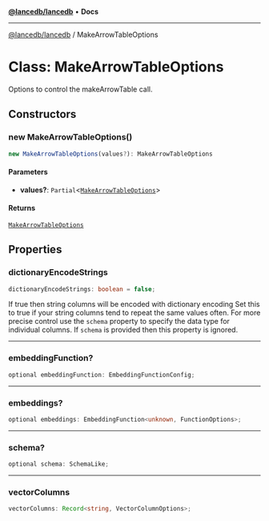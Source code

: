 [**@lancedb/lancedb**](../README.md) • **Docs**
***
[@lancedb/lancedb](../globals.md) / MakeArrowTableOptions
# Class: MakeArrowTableOptions
Options to control the makeArrowTable call.
## Constructors
### new MakeArrowTableOptions()
```ts
new MakeArrowTableOptions(values?): MakeArrowTableOptions
```
#### Parameters
* **values?**: `Partial`&lt;[`MakeArrowTableOptions`](MakeArrowTableOptions.md)&gt;
#### Returns
[`MakeArrowTableOptions`](MakeArrowTableOptions.md)
## Properties
### dictionaryEncodeStrings
```ts
dictionaryEncodeStrings: boolean = false;
```
If true then string columns will be encoded with dictionary encoding
Set this to true if your string columns tend to repeat the same values
often.  For more precise control use the `schema` property to specify the
data type for individual columns.
If `schema` is provided then this property is ignored.
***
### embeddingFunction?
```ts
optional embeddingFunction: EmbeddingFunctionConfig;
```
***
### embeddings?
```ts
optional embeddings: EmbeddingFunction<unknown, FunctionOptions>;
```
***
### schema?
```ts
optional schema: SchemaLike;
```
***
### vectorColumns
```ts
vectorColumns: Record<string, VectorColumnOptions>;
```
